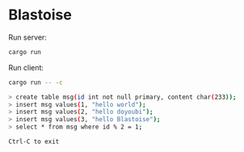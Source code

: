 # Blastoise

Run server:
```bash
cargo run
```

Run client:
```bash
cargo run -- -c

> create table msg(id int not null primary, content char(233));
> insert msg values(1, "hello world");
> insert msg values(2, "hello doyoubi");
> insert msg values(3, "hello Blastoise");
> select * from msg where id % 2 = 1;

Ctrl-C to exit
```

